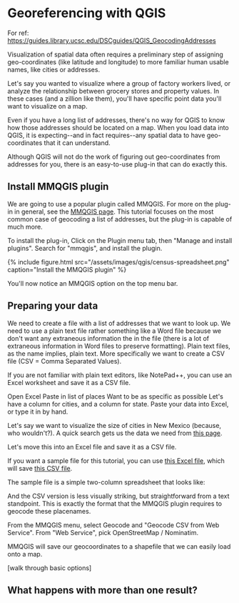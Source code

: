 # Georeferencing with QGIS

For ref: https://guides.library.ucsc.edu/DSCguides/QGIS_GeocodingAddresses

Visualization of spatial data often requires a preliminary step of assigning geo-coordinates (like latitude and longitude) to more familiar human usable names, like cities or addresses.

Let's say you wanted to visualize where a group of factory workers lived, or analyze the relationship between grocery stores and property values. In these cases (and a zillion like them), you'll have specific point data you'll want to visualize on a map.

Even if you have a long list of addresses, there's no way for QGIS to know how those addresses should be located on a map. When you load data into QGIS, it is expecting--and in fact requires--any spatial data to have geo-coordinates that it can understand.

Although QGIS will not do the work of figuring out geo-coordinates from addresses for you, there is an easy-to-use plug-in that can do exactly this.


## Install MMQGIS plugin
We are going to use a popular plugin called MMQGIS. For more on the plug-in in general, see the [MMQGIS page](http://michaelminn.com/linux/mmqgis/). This tutorial focuses on the most common case of geocoding a list of addresses, but the plug-in is capable of much more.


To install the plug-in, Click on the Plugin menu tab, then "Manage and install plugins". Search for "mmqgis", and install the plugin.

{% include figure.html src="/assets/images/qgis/census-spreadsheet.png" caption="Install the MMQGIS plugin" %}

You'll now notice an MMQGIS option on the top menu bar.


## Preparing your data
We need to create a file with a list of addresses that we want to look up. We need to use a plain text file rather something like a Word file because we don't want any extraneous information the in the file (there is a lot of extraneous information in Word files to preserve formatting). Plain text files, as the name implies, plain text. More specifically we want to create a CSV file (CSV = Comma Separated Values).

If you are not familiar with plain text editors, like NotePad++, you can use an Excel worksheet and save it as a CSV file.

Open Excel
Paste in list of places
Want to be as specific as possible
Let's have a column for cities, and a column for state.
Paste your data into Excel, or type it in by hand.

Let's say we want to visualize the size of cities in New Mexico (because, who wouldn't?). A quick search gets us the data we need from [this page](https://www.newmexico-demographics.com/cities_by_population).

Let's move this into an Excel file and save it as a CSV file.

If you want a sample file for this tutorial, you can use [this Excel file](), which will save [this CSV file]().


The sample file is a simple two-column spreadsheet that looks like:

And the CSV version is less visually striking, but straightforward from a text standpoint. This is exactly the format that the MMQGIS plugin requires to geocode these placenames.

From the MMQGIS menu, select Geocode and "Geocode CSV from Web Service".
From "Web Service", pick OpenStreetMap / Nominatim.

MMQGIS will save our geocoordinates to a shapefile that we can easily load onto a map.


[walk through basic options]





## What happens with more than one result?
